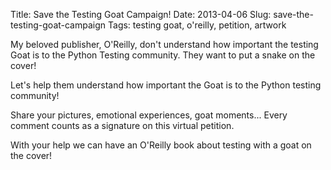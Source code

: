 Title: Save the Testing Goat Campaign!
Date: 2013-04-06
Slug: save-the-testing-goat-campaign
Tags: testing goat, o'reilly, petition, artwork


My beloved publisher, O'Reilly, don't understand how important the
testing Goat is to the Python Testing community.  They want to put
a snake on the cover!

Let's help them understand how important the Goat is to the Python
testing community!

Share your pictures, emotional experiences, goat moments...  Every
comment counts as a signature on this virtual petition.

With your help we can have an O'Reilly book about testing with a 
goat on the cover!


